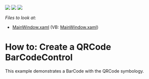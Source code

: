 <!-- default badges list -->
![](https://img.shields.io/endpoint?url=https://codecentral.devexpress.com/api/v1/VersionRange/128641935/14.1.3%2B)
[![](https://img.shields.io/badge/Open_in_DevExpress_Support_Center-FF7200?style=flat-square&logo=DevExpress&logoColor=white)](https://supportcenter.devexpress.com/ticket/details/T174016)
[![](https://img.shields.io/badge/📖_How_to_use_DevExpress_Examples-e9f6fc?style=flat-square)](https://docs.devexpress.com/GeneralInformation/403183)
<!-- default badges end -->
<!-- default file list -->
*Files to look at*:

* [MainWindow.xaml](./CS/BarCodeControl/MainWindow.xaml) (VB: [MainWindow.xaml](./VB/BarCodeControl/MainWindow.xaml))
<!-- default file list end -->
# How to: Create a QRCode BarCodeControl


This example demonstrates a BarCode with the QRCode symbology.

<br/>


